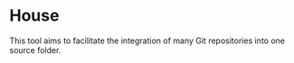 # House

This tool aims to facilitate the integration of many Git repositories into one
source folder.
